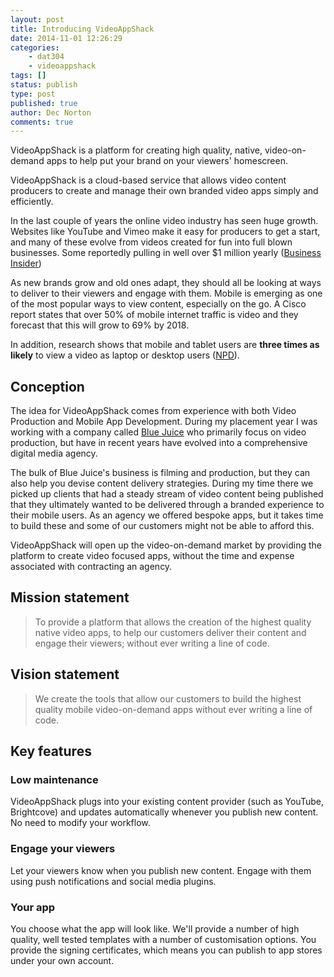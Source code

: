 ```yaml
---
layout: post
title: Introducing VideoAppShack
date: 2014-11-01 12:26:29
categories:
    - dat304
    - videoappshack
tags: []
status: publish
type: post
published: true
author: Dec Norton
comments: true
---
```


VideoAppShack is a platform for creating high quality, native, video-on-demand apps to help put your brand on your viewers' homescreen.

<!--more-->

VideoAppShack is a cloud-based service that allows video content producers to create and manage their own branded video apps simply and efficiently.

In the last couple of years the online video industry has seen huge growth. Websites like YouTube and Vimeo make it easy for producers to get a start, and many of these evolve from videos created for fun into full blown businesses. Some reportedly pulling in well over \$1 million yearly ([Business Insider](http://www.businessinsider.com/richest-youtube-stars-2014-3?op=1&IR=T))

As new brands grow and old ones adapt, they should all be looking at ways to deliver to their viewers and engage with them. Mobile is emerging as one of the most popular ways to view content, especially on the go. A Cisco report states that over 50% of mobile internet traffic is video and they forecast that this will grow to 69% by 2018.

In addition, research shows that mobile and tablet users are **three times as likely** to view a video as laptop or desktop users ([NPD](http://www.forbes.com/sites/darcytravlos/2012/08/18/video-tablets-the-mobile-catalyst-for-e-commerce-watch-out-amazon/)).

## Conception

The idea for VideoAppShack comes from experience with both Video Production and Mobile App Development. During my placement year I was working with a company called [Blue Juice](http://bluejuice.co.uk) who primarily focus on video production, but have in recent years have evolved into a comprehensive digital media agency.

The bulk of Blue Juice's business is filming and production, but they can also help you devise content delivery strategies. During my time there we picked up clients that had a steady stream of video content being published that they ultimately wanted to be delivered through a branded experience to their mobile users. As an agency we offered bespoke apps, but it takes time to build these and some of our customers might not be able to afford this.

VideoAppShack will open up the video-on-demand market by providing the platform to create video focused apps, without the time and expense associated with contracting an agency.

## Mission statement

> To provide a platform that allows the creation of the highest quality native video apps, to help our customers deliver their content and engage their viewers; without ever writing a line of code.

## Vision statement

> We create the tools that allow our customers to build the highest quality mobile video-on-demand apps without ever writing a line of code.

## Key features

### Low maintenance

VideoAppShack plugs into your existing content provider (such as YouTube, Brightcove) and updates automatically whenever you publish new content. No need to modify your workflow.

### Engage your viewers

Let your viewers know when you publish new content. Engage with them using push notifications and social media plugins.

### Your app

You choose what the app will look like. We'll provide a number of high quality, well tested templates with a number of customisation options.
You provide the signing certificates, which means you can publish to app stores under your own account.
